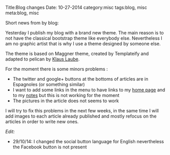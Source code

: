 Title:Blog changes
Date: 10-27-2014
category:misc
tags:blog, misc
meta:blog, misc

Short news from by blog:

Yesterday I publish my blog with a brand new theme.
The main reason is to not have the classical bootstrap theme like everybody
else. Nevertheless I am no graphic artist that is why I use a theme designed by
someone else.

The theme is based on Maggner theme, created by Templateify and adapted to
pelican by [Klaus Laube](https://github.com/kplaube/maggner-pelican).

For the moment there is some minors problems :

  * The twitter and google+ buttons at the bottoms of articles are in Espagnoles
    (or something similar)
  * I want to add some links in the menu to have links to my [home
    page](http://www.maggick.fr) and to my [notes](http://maggick.fr/notes)
    but this is not working for the moment
  * The pictures in the article does not seems to work

I will try to fix this problems in the next few weeks, in the same time I will
add images to each article already published and mostly refocus on the articles
in order to write new ones.

_Edit:_

  * 29/10/14: I changed the social button language for English nevertheless the
    Facebook button is not present

